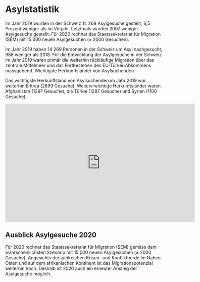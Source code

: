 # Asylstatistik

Im Jahr 2019 wurden in der Schweiz 14 269 Asylgesuche gestellt, 6,5 Prozent weniger als im Vorjahr. Letztmals wurden 2007 weniger Asylgesuche gestellt. Für 2020 rechnet das Staatssekretariat für Migration (SEM) mit 15 000 neuen Asylgesuchen (± 2000 Gesuchen).

Im Jahr 2019 haben 14 269 Personen in der Schweiz um Asyl nachgesucht, 986 weniger als 2018. Für die Entwicklung der Asylgesuche in der Schweiz im Jahr 2019 waren primär die weiterhin rückläufige Migration über das zentrale Mittelmeer und das Fortbestehen des EU-Türkei-Abkommens massgebend.
Wichtigste Herkunftsländer von Asylsuchenden

Das wichtigste Herkunftsland von Asylsuchenden im Jahr 2019 war weiterhin Eritrea (2899 Gesuche). Weitere wichtige Herkunftsländer waren Afghanistan (1397 Gesuche), die Türkei (1287 Gesuche) und Syrien (1100 Gesuche).  


<iframe width="600" height="373.5" src="https://app.powerbi.com/view?r=eyJrIjoiNTE3YjczM2MtZjQzNC00NmY0LWFkNzctNmJhYjU4NzNiMmRlIiwidCI6IjhkNWYwNDUzLTQyZTItNDIxOS05NjZjLTJmNzMwNWNmYTY4YSIsImMiOjl9" frameborder="0" allowFullScreen="true"></iframe>


## Ausblick Asylgesuche 2020

Für 2020 rechnet das Staatssekretariat für Migration (SEM) gemäss dem wahrscheinlichsten Szenario mit 15 000 neuen Asylgesuchen (± 2000 Gesuche). Angesichts der zahlreichen Krisen- und Konfliktherde im Nahen Osten und auf dem afrikanischen Kontinent ist das Migrationspotenzial weiterhin hoch. Deshalb ist 2020 auch ein erneuter Anstieg der Asylgesuche möglich.
